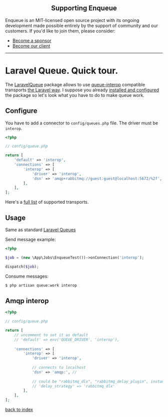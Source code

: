 <h2 align="center">Supporting Enqueue</h2>

Enqueue is an MIT-licensed open source project with its ongoing development made possible entirely by the support of community and our customers. If you'd like to join them, please consider:

- [Become a sponsor](https://www.patreon.com/makasim)
- [Become our client](http://forma-pro.com/)

---

# Laravel Queue. Quick tour.

The [LaravelQueue](https://github.com/php-enqueue/laravel-queue) package allows to use [queue-interop](https://github.com/queue-interop/queue-interop) compatible transports [the Laravel way](https://laravel.com/docs/5.4/queues).
I suppose you already [installed and configured](quick_tour.md) the package so let's look what you have to do to make queue work.  

## Configure

You have to add a connector to `config/queues.php` file. The driver must be `interop`.

```php
<?php

// config/queue.php

return [
    'default' => 'interop',
    'connections' => [
        'interop' => [
            'driver' => 'interop',
            'dsn' => 'amqp+rabbitmq://guest:guest@localhost:5672/%2f',
        ],
    ],
];
```

Here's a [full list](../transport) of supported transports.

## Usage

Same as standard [Laravel Queues](https://laravel.com/docs/5.4/queues)

Send message example:

```php
<?php

$job = (new \App\Jobs\EnqueueTest())->onConnection('interop');

dispatch($job);
```

Consume messages:

```bash
$ php artisan queue:work interop
```

## Amqp interop

```php
<?php

// config/queue.php

return [
    // uncomment to set it as default
    // 'default' => env('QUEUE_DRIVER', 'interop'),
    
    'connections' => [
        'interop' => [
            'driver' => 'interop',
            
            // connects to localhost
            'dsn' => 'amqp:', //
            
            // could be "rabbitmq_dlx", "rabbitmq_delay_plugin", instance of DelayStrategy interface or null 
            // 'delay_strategy' => 'rabbitmq_dlx' 
        ],
    ],
];
```

[back to index](../index.md)
